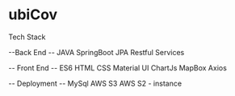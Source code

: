 # ubiCov

Tech Stack

--Back End -- JAVA SpringBoot JPA Restful Services

-- Front End -- ES6 HTML CSS Material UI ChartJs MapBox Axios

-- Deployment -- MySql AWS S3 AWS S2 - instance
